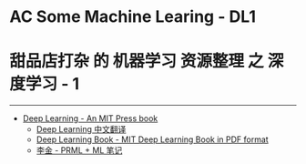 # AC Some Machine Learing - DL1
# 甜品店打杂 的 机器学习 资源整理 之 深度学习 - 1

---

- [Deep Learning - An MIT Press book](http://www.deeplearningbook.org/)
    - [Deep Learning 中文翻译](https://github.com/exacity/deeplearningbook-chinese)
    - [Deep Learning Book - MIT Deep Learning Book in PDF format](https://github.com/HFTrader/DeepLearningBook)
    - [李金 - PRML + ML 笔记](https://github.com/lijin-THU/notes-machine-learning)
